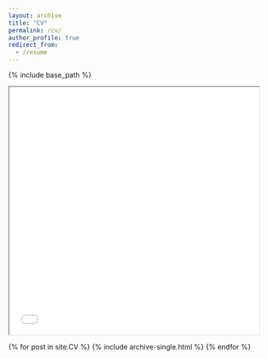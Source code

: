 ```yaml
---
layout: archive
title: "CV"
permalink: /cv/
author_profile: true
redirect_from:
  - /resume
---
```


{% include base_path %}

<body>
    <iframe src="/files/Yoshida_CV.pdf" width="100%" height="500px" marginwidth="0">
    </iframe>
</body>

{% for post in site.CV %}
  {% include archive-single.html %}
{% endfor %}
